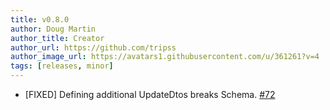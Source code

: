 ```yaml
---
title: v0.8.0
author: Doug Martin
author_title: Creator
author_url: https://github.com/tripss
author_image_url: https://avatars1.githubusercontent.com/u/361261?v=4
tags: [releases, minor]
---
```


* [FIXED] Defining additional UpdateDtos breaks Schema. [#72](https://github.com/tripss/nestjs-query/issues/72)
